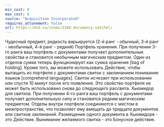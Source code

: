 ```yaml
---
min_cost: 0
max_cost: 0
source: "Acquisition Incorporated"
requires_attunement: False
url: https://dnd.su/items/2160-documancy-satchel/
---
```


Чудесный предмет, редкость варьируется (2-й ранг - обычный, 3-й ранг - необычный, 4-й ранг - редкий)
Портфель хранения. При получении 3-го ранга ваш портфель с документами получает дополнительные свойства и становится необычным магическим предметом. Один из отделов сумки теперь функционирует как сумка хранения [bag of holding].
Кроме того, вы можете использовать Действие, чтобы вытащить из портфеля с документами свиток с заклинанием понимание языков [comprehend languages]. Свиток исчезает при использовании или спустя 10 минут после его появления. Это свойство портфеля не может быть использовано снова до следующего рассвета.
Хьюмидор для свитков. При получении 4-го ранга ваш портфель с документами получает дополнительную силу и становится редким магическим предметом. Отделы внутри портфеля соединяются с местом в межпространстве, что позволяет ему вмещать до тридцати документов или свитков заклинаний. Размещение одного документа в Хьюмидоре - это Действие. Вынимание желаемого свитка - это Бонусное действие.